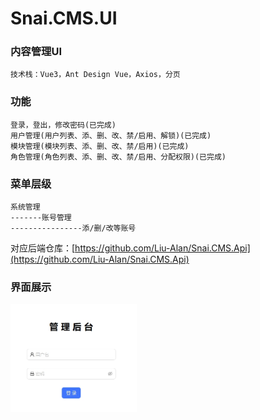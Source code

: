 # Snai.CMS.UI
### 内容管理UI
    技术栈：Vue3，Ant Design Vue，Axios，分页
### 功能  
    登录，登出，修改密码(已完成)  
    用户管理(用户列表、添、删、改、禁/启用、解锁)(已完成)  
    模块管理(模块列表、添、删、改、禁/启用)(已完成)  
    角色管理(角色列表、添、删、改、禁/启用、分配权限)(已完成)  
    
### 菜单层级
    系统管理  
    -------账号管理  
    ----------------添/删/改等账号 
    
对应后端仓库：[https://github.com/Liu-Alan/Snai.CMS.Api](https://github.com/Liu-Alan/Snai.CMS.Api)  

### 界面展示  
<img src="https://github.com/Liu-Alan/Snai.CMS.UI/blob/main/images/logon.jpg" width="40%" />  